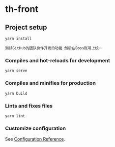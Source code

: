 # th-front

## Project setup
```
yarn install
```

`测试GitHub的团队协作开发的功能
然后在Boss账号上统一`

### Compiles and hot-reloads for development
```
yarn serve
```

### Compiles and minifies for production
```
yarn build
```

### Lints and fixes files
```
yarn lint
```

### Customize configuration
See [Configuration Reference](https://cli.vuejs.org/config/).
